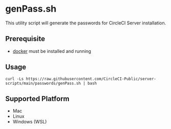 # genPass.sh

This utility script will generate the passwords for CircleCI Server installation. 

## Prerequisite
- [docker](https://www.docker.com/get-started/) must be installed and running

## Usage

```
curl -Ls https://raw.githubusercontent.com/CircleCI-Public/server-scripts/main/passwords/genPass.sh | bash
```

## Supported Platform
- Mac
- Linux
- Windows (WSL)
